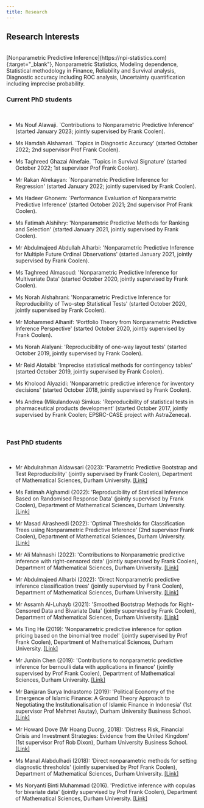 ```yaml
---
title: Research
---
```


## Research Interests

<br>
[Nonparametric Predictive Inference](https://npi-statistics.com){:target="_blank"}, Nonparametric Statistics, Modeling dependence, Statistical methodology in Finance, Reliability and Survival analysis, Diagnostic accuracy including ROC analysis, Uncertainty quantification including imprecise probability.

<br>

### Current PhD students
<br>

- Ms Nouf Alawaji. `Contributions to Nonparametric Predictive Inference'  (started January 2023; jointly supervised by Frank Coolen).

- Ms Hamdah Alshamari. `Topics in Diagnostic Accuracy'  (started October 2022; 2nd supervisor Prof Frank Coolen). 

- Ms Taghreed Ghazai Alnefaie. `Topics in Survival Signature'  (started October 2022; 1st supervisor Prof Frank Coolen). 


- Mr  Rakan Alrekayan:  `Nonparametric Predictive Inference for Regression' (started January 2022; jointly supervised by Frank Coolen).

- Ms Hadeer Ghonem: `Performance Evaluation of Nonparametric Predictive Inference'  (started October 2021; 2nd supervisor Prof Frank Coolen). 

- Ms Fatimah Alshihry: 'Nonparametric Predictive Methods for Ranking and Selection' (started January 2021, jointly supervised by Frank Coolen).

- Mr Abdulmajeed Abdullah Alharbi: 'Nonparametric Predictive Inference for Multiple Future Ordinal Observations' (started January 2021, jointly supervised by Frank Coolen).

- Ms Taghreed Almasoud: 'Nonparametric Predictive Inference for Multivariate Data' (started October 2020, jointly supervised by Frank Coolen).

- Ms Norah Alshahrani: 'Nonparametric Predictive Inference for Reproducibility of Two-step Statistical Tests' (started October 2020, jointly supervised by Frank Coolen).

- Mr Mohammed Alhanif: 'Portfolio Theory from Nonparametric Predictive Inference Perspective' (started October 2020, jointly supervised by Frank Coolen).



- Ms Norah Alalyani: 'Reproducibility of one-way layout tests' (started October 2019, jointly supervised by Frank Coolen).


- Mr Reid Alotaibi: 'Imprecise statistical methods for contingency tables' (started October 2019, jointly supervised by Frank Coolen).

- Ms Kholood Alyazidi: 'Nonparametric predictive inference for inventory decisions' (started October 2018, jointly supervised by Frank Coolen).


- Ms Andrea (Mikulandova) Simkus: 'Reproducibility of statistical tests in pharmaceutical products development' (started October 2017, jointly supervised by Frank Coolen; EPSRC-CASE project with AstraZeneca).






<br>

### Past PhD students
<br>




- Mr Abdulrahman Aldawsari (2023): 'Parametric Predictive Bootstrap and Test Reproducibility' (jointly supervised by Frank Coolen),  Department of Mathematical Sciences, Durham University. [[Link]](http://etheses.dur.ac.uk/14970/)


- Ms Fatimah Alghamdi (2022): 'Reproducibility of Statistical Inference Based on Randomised Response Data' (jointly supervised by Frank Coolen),  Department of Mathematical Sciences, Durham University. [[Link]](http://etheses.dur.ac.uk/14783/)

- Mr Masad Alrasheedi (2022): 'Optimal Thresholds for Classification Trees using Nonparametric Predictive Inference' (2nd supervisor Frank Coolen),   Department of Mathematical Sciences, Durham University. [[Link]](http://etheses.dur.ac.uk/14793/)

- Mr Ali Mahnashi (2022): 'Contributions to Nonparametric predictive inference with right-censored data' (jointly supervised by Frank Coolen),  Department of Mathematical Sciences, Durham University.  [[Link]](http://etheses.dur.ac.uk/14548/)


- Mr Abdulmajeed Alharbi (2022): 'Direct Nonparametric predictive inference classification trees' (jointly supervised by Frank Coolen),  Department of Mathematical Sciences, Durham University.  [[Link]](http://etheses.dur.ac.uk/14473/)

- Mr Assamh Al-Luhayb (2021): 'Smoothed Bootstrap Methods for Right-Censored Data and Bivariate Data' (jointly supervised by Frank Coolen),  Department of Mathematical Sciences, Durham University. [[Link]](http://etheses.dur.ac.uk/14096/)

- Ms Ting He (2019): 'Nonparametric predictive inference for option pricing based on the binomial tree model' (jointly supervised by Prof Frank Coolen), Department of Mathematical Sciences, Durham University. [[Link]](http://etheses.dur.ac.uk/13115/)

- Mr Junbin Chen (2019): 'Contributions to nonparametric predictive inference for bernoulli data with applications in finance' (jointly supervised by Prof Frank Coolen), Department of Mathematical Sciences, Durham University. [[Link]](http://etheses.dur.ac.uk/13123/)

- Mr Banjaran Surya Indrastomo (2019): 'Political Economy of the Emergence of Islamic Finance: A Ground Theory Approach to Negotiating the Institutionalisation of Islamic Finance in Indonesia' (1st supervisor Prof Mehmet Asutay), Durham University Business School. [[Link]](http://etheses.dur.ac.uk/13386/)

- Mr Howard Dove (Mr Hoang Duong, 2018): 'Distress Risk, Financial Crisis and Investment Strategies: Evidence from the United Kingdom' (1st supervisor Prof Rob Dixon), Durham University Business School. [[Link]](http://etheses.dur.ac.uk/12755/)

- Ms Manal Alabdulhadi (2018): 'Direct nonparametric methods for setting diagnostic thresholds' (jointly supervised by Prof Frank Coolen), Department of Mathematical Sciences, Durham University. [[Link]](http://etheses.dur.ac.uk/12538/)

- Ms Noryanti Binti Muhammad (2016). 'Predictive inference with copulas for bivariate data' (jointly supervised by Prof Frank Coolen), Department of Mathematical Sciences, Durham University. [[Link]](http://etheses.dur.ac.uk/11597/)
